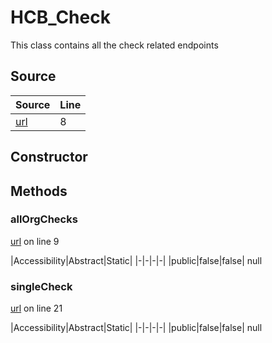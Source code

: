 # HCB_Check

This class contains all the check related endpoints
## Source
|Source|Line|
|-|-|
|[url](https://github.com/devramsean0/hcb.js/blob/2bdb224/src/api_endpoints/checks.ts#L8)|8|
## Constructor
## Methods
### allOrgChecks
[url](https://github.com/devramsean0/hcb.js/blob/2bdb224/src/api_endpoints/checks.ts#L9) on line 9  

|Accessibility|Abstract|Static|
|-|-|-|-|
|public|false|false|
null

### singleCheck
[url](https://github.com/devramsean0/hcb.js/blob/2bdb224/src/api_endpoints/checks.ts#L21) on line 21  

|Accessibility|Abstract|Static|
|-|-|-|-|
|public|false|false|
null
